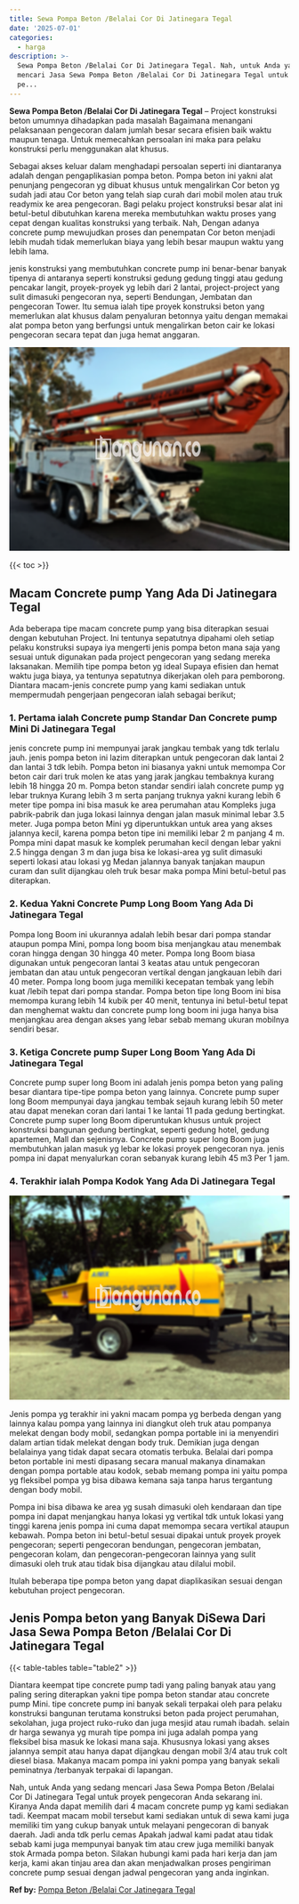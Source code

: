 ```yaml
---
title: Sewa Pompa Beton /Belalai Cor Di Jatinegara Tegal
date: '2025-07-01'
categories:
  - harga
description: >-
  Sewa Pompa Beton /Belalai Cor Di Jatinegara Tegal. Nah, untuk Anda yang sedang
  mencari Jasa Sewa Pompa Beton /Belalai Cor Di Jatinegara Tegal untuk proyek
  pe...
---
```


**Sewa Pompa Beton /Belalai Cor Di Jatinegara Tegal** – Project konstruksi beton umumnya dihadapkan pada masalah Bagaimana menangani pelaksanaan pengecoran dalam jumlah besar secara efisien baik waktu maupun tenaga. Untuk memecahkan persoalan ini maka para pelaku konstruksi perlu menggunakan alat khusus.

Sebagai akses keluar dalam menghadapi persoalan seperti ini diantaranya adalah dengan pengaplikasian pompa beton. Pompa beton ini yakni alat penunjang pengecoran yg dibuat khusus untuk mengalirkan Cor beton yg sudah jadi atau Cor beton yang telah siap curah dari mobil molen atau truk readymix ke area pengecoran. Bagi pelaku project konstruksi besar alat ini betul-betul dibutuhkan karena mereka membutuhkan waktu proses yang cepat dengan kualitas konstruksi yang terbaik. Nah, Dengan adanya concrete pump mewujudkan proses dan penempatan Cor beton menjadi lebih mudah tidak memerlukan biaya yang lebih besar maupun waktu yang lebih lama.

jenis konstruksi yang membutuhkan concrete pump ini benar-benar banyak tipenya di antaranya seperti konstruksi gedung gedung tinggi atau gedung pencakar langit, proyek-proyek yg lebih dari 2 lantai, project-project yang sulit dimasuki pengecoran nya, seperti Bendungan, Jembatan dan pengecoran Tower. Itu semua ialah tipe proyek konstruksi beton yang memerlukan alat khusus dalam penyaluran betonnya yaitu dengan memakai alat pompa beton yang berfungsi untuk mengalirkan beton cair ke lokasi pengecoran secara tepat dan juga hemat anggaran.

![Sewa Pompa Beton /Belalai Cor Di Jatinegara Tegal](/images/sewa-concrete-pump-05.png)

{{< toc >}}

## Macam Concrete pump Yang Ada Di Jatinegara Tegal

Ada beberapa tipe macam concrete pump yang bisa diterapkan sesuai dengan kebutuhan Project. Ini tentunya sepatutnya dipahami oleh setiap pelaku konstruksi supaya iya mengerti jenis pompa beton mana saja yang sesuai untuk digunakan pada project pengecoran yang sedang mereka laksanakan. Memilih tipe pompa beton yg ideal Supaya efisien dan hemat waktu juga biaya, ya tentunya sepatutnya dikerjakan oleh para pemborong. Diantara macam-jenis concrete pump yang kami sediakan untuk mempermudah pengerjaan pengecoran ialah sebagai berikut;

### 1\. Pertama ialah Concrete pump Standar Dan Concrete pump Mini Di Jatinegara Tegal

jenis concrete pump ini mempunyai jarak jangkau tembak yang tdk terlalu jauh. jenis pompa beton ini lazim diterapkan untuk pengecoran dak lantai 2 dan lantai 3 tdk lebih. Pompa beton ini biasanya yakni untuk memompa Cor beton cair dari truk molen ke atas yang jarak jangkau tembaknya kurang lebih 18 hingga 20 m. Pompa beton standar sendiri ialah concrete pump yg lebar truknya Kurang lebih 3 m serta panjang truknya yakni kurang lebih 6 meter tipe pompa ini bisa masuk ke area perumahan atau Kompleks juga pabrik-pabrik dan juga lokasi lainnya dengan jalan masuk minimal lebar 3.5 meter. Juga pompa beton Mini yg diperuntukkan untuk area yang akses jalannya kecil, karena pompa beton tipe ini memiliki lebar 2 m panjang 4 m. Pompa mini dapat masuk ke komplek perumahan kecil dengan lebar yakni 2.5 hingga dengan 3 m dan juga bisa ke lokasi-area yg sulit dimasuki seperti lokasi atau lokasi yg Medan jalannya banyak tanjakan maupun curam dan sulit dijangkau oleh truk besar maka pompa Mini betul-betul pas diterapkan.

### 2\. Kedua Yakni Concrete Pump Long Boom Yang Ada Di Jatinegara Tegal

Pompa long Boom ini ukurannya adalah lebih besar dari pompa standar ataupun pompa Mini, pompa long boom bisa menjangkau atau menembak coran hingga dengan 30 hingga 40 meter. Pompa long Boom biasa digunakan untuk pengecoran lantai 3 keatas atau untuk pengecoran jembatan dan atau untuk pengecoran vertikal dengan jangkauan lebih dari 40 meter. Pompa long boom juga memiliki kecepatan tembak yang lebih kuat /lebih tepat dari pompa standar. Pompa beton tipe long Boom ini bisa memompa kurang lebih 14 kubik per 40 menit, tentunya ini betul-betul tepat dan menghemat waktu dan concrete pump long boom ini juga hanya bisa menjangkau area dengan akses yang lebar sebab memang ukuran mobilnya sendiri besar.

### 3\. Ketiga Concrete pump Super Long Boom Yang Ada Di Jatinegara Tegal

Concrete pump super long Boom ini adalah jenis pompa beton yang paling besar diantara tipe-tipe pompa beton yang lainnya. Concrete pump super long Boom mempunyai daya jangkau tembak sejauh kurang lebih 50 meter atau dapat menekan coran dari lantai 1 ke lantai 11 pada gedung bertingkat. Concrete pump super long Boom diperuntukan khusus untuk project konstruksi bangunan gedung bertingkat, seperti gedung hotel, gedung apartemen, Mall dan sejenisnya. Concrete pump super long Boom juga membutuhkan jalan masuk yg lebar ke lokasi proyek pengecoran nya. jenis pompa ini dapat menyalurkan coran sebanyak kurang lebih 45 m3 Per 1 jam.

### 4\. Terakhir ialah Pompa Kodok Yang Ada Di Jatinegara Tegal

![Sewa Pompa Beton /Belalai Cor Di Jatinegara Tegal](/images/sewa-concrete-pump-02.png)

Jenis pompa yg terakhir ini yakni macam pompa yg berbeda dengan yang lainnya kalau pompa yang lainnya ini diangkut oleh truk atau pompanya melekat dengan body mobil, sedangkan pompa portable ini ia menyendiri dalam artian tidak melekat dengan body truk. Demikian juga dengan belalainya yang tidak dapat secara otomatis terbuka. Belalai dari pompa beton portable ini mesti dipasang secara manual makanya dinamakan dengan pompa portable atau kodok, sebab memang pompa ini yaitu pompa yg fleksibel pompa yg bisa dibawa kemana saja tanpa harus tergantung dengan body mobil.

Pompa ini bisa dibawa ke area yg susah dimasuki oleh kendaraan dan tipe pompa ini dapat menjangkau hanya lokasi yg vertikal tdk untuk lokasi yang tinggi karena jenis pompa ini cuma dapat memompa secara vertikal ataupun kebawah. Pompa beton ini betul-betul sesuai dipakai untuk proyek proyek pengecoran; seperti pengecoran bendungan, pengecoran jembatan, pengecoran kolam, dan pengecoran-pengecoran lainnya yang sulit dimasuki oleh truk atau tidak bisa dijangkau atau dilalui mobil.

Itulah beberapa tipe pompa beton yang dapat diaplikasikan sesuai dengan kebutuhan project pengecoran.

## Jenis Pompa beton yang Banyak DiSewa Dari Jasa Sewa Pompa Beton /Belalai Cor Di Jatinegara Tegal

{{< table-tables table="table2" >}}

Diantara keempat tipe concrete pump tadi yang paling banyak atau yang paling sering diterapkan yakni tipe pompa beton standar atau concrete pump Mini. tipe concrete pump ini banyak sekali terpakai oleh para pelaku konstruksi bangunan terutama konstruksi beton pada project perumahan, sekolahan, juga project ruko-ruko dan juga mesjid atau rumah ibadah. selain dr harga sewanya yg murah tipe pompa ini juga adalah pompa yang fleksibel bisa masuk ke lokasi mana saja. Khususnya lokasi yang akses jalannya sempit atau hanya dapat dijangkau dengan mobil 3/4 atau truk colt diesel biasa. Makanya macam pompa ini yakni pompa yang banyak sekali peminatnya /terbanyak terpakai di lapangan.

Nah, untuk Anda yang sedang mencari Jasa Sewa Pompa Beton /Belalai Cor Di Jatinegara Tegal untuk proyek pengecoran Anda sekarang ini. Kiranya Anda dapat memilih dari 4 macam concrete pump yg kami sediakan tadi. Keempat macam mobil tersebut kami sediakan untuk di sewa kami juga memiliki tim yang cukup banyak untuk melayani pengecoran di banyak daerah. Jadi anda tdk perlu cemas Apakah jadwal kami padat atau tidak sebab kami juga mempunyai banyak tim atau crew juga memiliki banyak stok Armada pompa beton. Silakan hubungi kami pada hari kerja dan jam kerja, kami akan tinjau area dan akan menjadwalkan proses pengiriman concrete pump sesuai dengan jadwal pengecoran yang anda inginkan.

**Ref by:** [Pompa Beton /Belalai Cor Jatinegara Tegal](https://id.wikipedia.org/wiki/Pompa)
